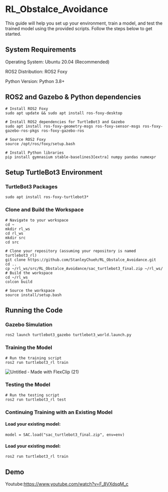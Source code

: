 # RL_Obstalce_Avoidance
This guide will help you set up your environment, train a model, and test the trained model using the provided scripts. Follow the steps below to get started.

## System Requirements
Operating System: Ubuntu 20.04 (Recommended)

ROS2 Distribution: ROS2 Foxy

Python Version: Python 3.8+

## ROS2 and Gazebo & Python dependencies
```
# Install ROS2 Foxy
sudo apt update && sudo apt install ros-foxy-desktop

# Install ROS2 dependencies for TurtleBot3 and Gazebo
sudo apt install ros-foxy-geometry-msgs ros-foxy-sensor-msgs ros-foxy-gazebo-ros-pkgs ros-foxy-gazebo-ros

# Source ROS2 Foxy
source /opt/ros/foxy/setup.bash

# Install Python libraries
pip install gymnasium stable-baselines3[extra] numpy pandas numexpr
```
## Setup TurtleBot3 Environment
### TurtleBot3 Packages
```
sudo apt install ros-foxy-turtlebot3*
```
### Clone and Build the Workspace
```
# Navigate to your workspace
cd ~
mkdir rl_ws
cd rl_ws
mkdir src
cd src

# Clone your repository (assuming your repository is named turtlebot3_rl)
git clone https://github.com/StanleyChueh/RL_Obstalce_Avoidance.git
cd ..
cp ~/rl_ws/src/RL_Obstalce_Avoidance/sac_turtlebot3_final.zip ~/rl_ws/
# Build the workspace
cd ~/rl_ws
colcon build

# Source the workspace
source install/setup.bash
```
## Running the Code
### Gazebo Simulation
```
ros2 launch turtlebot3_gazebo turtlebot3_world.launch.py
```
### Training the Model
```
# Run the training script
ros2 run turtlebot3_rl train
```
![Untitled ‑ Made with FlexClip (21)](https://github.com/user-attachments/assets/ce838659-8a4a-4555-a1ea-7e33fa35f877)

### Testing the Model
```
# Run the testing script
ros2 run turtlebot3_rl test
```
### Continuing Training with an Existing Model
#### Load your existing model:
```
model = SAC.load("sac_turtlebot3_final.zip", env=env)
```
#### Load your existing model:
```
ros2 run turtlebot3_rl train
```
## Demo
Youtube:https://www.youtube.com/watch?v=F_8VXdsqM_c
